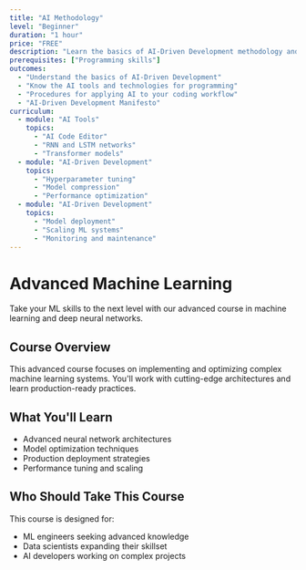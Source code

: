 ```yaml
---
title: "AI Methodology"
level: "Beginner"
duration: "1 hour"
price: "FREE"
description: "Learn the basics of AI-Driven Development methodology and how to apply it to your projects."
prerequisites: ["Programming skills"]
outcomes:
  - "Understand the basics of AI-Driven Development"
  - "Know the AI tools and technologies for programming"
  - "Procedures for applying AI to your coding workflow"
  - "AI-Driven Development Manifesto"
curriculum:
  - module: "AI Tools"
    topics:
      - "AI Code Editor"
      - "RNN and LSTM networks"
      - "Transformer models"
  - module: "AI-Driven Development"
    topics:
      - "Hyperparameter tuning"
      - "Model compression"
      - "Performance optimization"
  - module: "AI-Driven Development"
    topics:
      - "Model deployment"
      - "Scaling ML systems"
      - "Monitoring and maintenance"
---
```


# Advanced Machine Learning

Take your ML skills to the next level with our advanced course in machine learning and deep neural networks.

## Course Overview

This advanced course focuses on implementing and optimizing complex machine learning systems. You'll work with cutting-edge architectures and learn production-ready practices.

## What You'll Learn

- Advanced neural network architectures
- Model optimization techniques
- Production deployment strategies
- Performance tuning and scaling

## Who Should Take This Course

This course is designed for:
- ML engineers seeking advanced knowledge
- Data scientists expanding their skillset
- AI developers working on complex projects